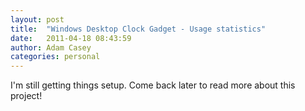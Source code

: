 ```yaml
---
layout: post
title:  "Windows Desktop Clock Gadget - Usage statistics"
date:   2011-04-18 08:43:59
author: Adam Casey
categories: personal
---
```


I'm still getting things setup. Come back later to read more about this project!

